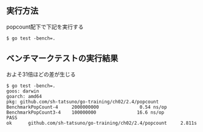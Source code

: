 ## 実行方法
popcount配下で下記を実行する
```
$ go test -bench=.
```

## ベンチマークテストの実行結果

およそ31倍ほどの差が生じる
```
$ go test -bench=.
goos: darwin
goarch: amd64
pkg: github.com/sh-tatsuno/go-training/ch02/2.4/popcount
BenchmarkPopCount-4     2000000000               0.54 ns/op
BenchmarkPopCount3-4    100000000               16.6 ns/op
PASS
ok      github.com/sh-tatsuno/go-training/ch02/2.4/popcount     2.811s
```